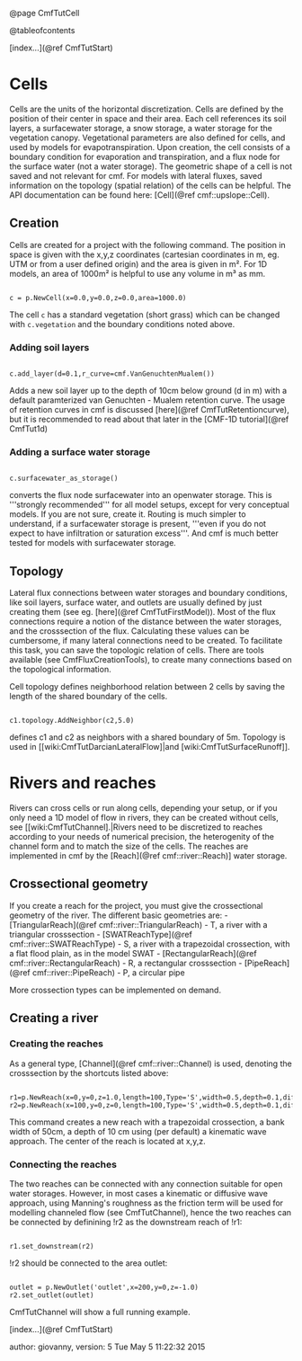 @page CmfTutCell

@tableofcontents

 [index...](@ref CmfTutStart)

# Cells

Cells are the units of the horizontal discretization. Cells are defined
by the position of their center in space and their area. Each cell
references its soil layers, a surfacewater storage, a snow storage, a
water storage for the vegetation canopy. Vegetational parameters are
also defined for cells, and used by models for evapotranspiration. Upon
creation, the cell consists of a boundary condition for evaporation and
transpiration, and a flux node for the surface water (not a water
storage). The geometric shape of a cell is not saved and not relevant
for cmf. For models with lateral fluxes, saved information on the
topology (spatial relation) of the cells can be helpful. The API
documentation can be found here: [Cell](@ref cmf::upslope::Cell).

## Creation

Cells are created for a project with the following command. The position
in space is given with the x,y,z coordinates (cartesian coordinates in
m, eg. UTM or from a user defined origin) and the area is given in m².
For 1D models, an area of 1000m² is helpful to use any volume in m³ as
mm.

``` {.py}

c = p.NewCell(x=0.0,y=0.0,z=0.0,area=1000.0)
```

The cell `c` has a standard vegetation (short grass) which can be
changed with `c.vegetation` and the boundary conditions noted above.

### Adding soil layers

``` {.py}

c.add_layer(d=0.1,r_curve=cmf.VanGenuchtenMualem())
```

Adds a new soil layer up to the depth of 10cm below ground (d in m) with
a default paramterized van Genuchten - Mualem retention curve. The usage
of retention curves in cmf is discussed [here](@ref CmfTutRetentioncurve),
but it is recommended to read about that later in the [CMF-1D
tutorial](@ref CmfTut1d)

### Adding a surface water storage

``` {.py}

c.surfacewater_as_storage()
```

converts the flux node surfacewater into an openwater storage. This is
'''strongly recommended''' for all model setups, except for very
conceptual models. If you are not sure, create it. Routing is much
simpler to understand, if a surfacewater storage is present, '''even if
you do not expect to have infiltration or saturation excess'''. And cmf
is much better tested for models with surfacewater storage.

## Topology

Lateral flux connections between water storages and boundary conditions,
like soil layers, surface water, and outlets are usually defined by just
creating them (see eg. [here](@ref CmfTutFirstModel)). Most of the flux
connections require a notion of the distance between the water storages,
and the crosssection of the flux. Calculating these values can be
cumbersome, if many lateral connections need to be created. To
facilitate this task, you can save the topologic relation of cells.
There are tools available (see CmfFluxCreationTools), to create many
connections based on the topological information.

Cell topology defines neighborhood relation between 2 cells by saving
the length of the shared boundary of the cells.

``` {.py}

c1.topology.AddNeighbor(c2,5.0)
```

defines c1 and c2 as neighbors with a shared boundary of 5m. Topology is
used in \[\[wiki:CmfTutDarcianLateralFlow\]|and
\[wiki:CmfTutSurfaceRunoff\]\].

# Rivers and reaches

Rivers can cross cells or run along cells, depending your setup, or if
you only need a 1D model of flow in rivers, they can be created without
cells, see \[\[wiki:CmfTutChannel\].|Rivers need to be discretized to
reaches according to your needs of numerical precision, the heterogenity
of the channel form and to match the size of the cells. The reaches are
implemented in cmf by the [Reach](@ref cmf::river::Reach)\] water
storage.

## Crossectional geometry

If you create a reach for the project, you must give the crossectional
geometry of the river. The different basic geometries are: -
[TriangularReach](@ref cmf::river::TriangularReach) - T, a river with
a triangular crosssection -
[SWATReachType](@ref cmf::river::SWATReachType) - S, a river with a
trapezoidal crossection, with a flat flood plain, as in the model SWAT -
[RectangularReach](@ref cmf::river::RectangularReach) - R, a
rectangular crosssection - [PipeReach](@ref cmf::river::PipeReach) -
P, a circular pipe

More crossection types can be implemented on demand.

## Creating a river

### Creating the reaches

As a general type, [Channel](@ref cmf::river::Channel) is used,
denoting the crosssection by the shortcuts listed above:

``` {.py}

r1=p.NewReach(x=0,y=0,z=1.0,length=100,Type='S',width=0.5,depth=0.1,diffusive=False)
r2=p.NewReach(x=100,y=0,z=0,length=100,Type='S',width=0.5,depth=0.1,diffusive=False)
```

This command creates a new reach with a trapezoidal crossection, a bank
width of 50cm, a depth of 10 cm using (per default) a kinematic wave
approach. The center of the reach is located at x,y,z.

### Connecting the reaches

The two reaches can be connected with any connection suitable for open
water storages. However, in most cases a kinematic or diffusive wave
approach, using Manning's roughness as the friction term will be used
for modelling channeled flow (see CmfTutChannel), hence the two reaches
can be connected by definining \!r2 as the downstream reach of \!r1:

``` {.py}

r1.set_downstream(r2)
```

\!r2 should be connected to the area outlet:

``` {.py}

outlet = p.NewOutlet('outlet',x=200,y=0,z=-1.0)
r2.set_outlet(outlet)
```

CmfTutChannel will show a full running example.

[index...](@ref CmfTutStart)

author: giovanny, version: 5 Tue May 5 11:22:32 2015
